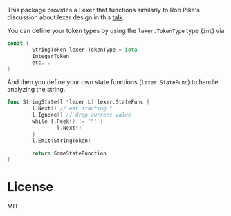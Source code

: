 This package provides a Lexer that functions similarly to Rob Pike's discussion
about lexer design in this [talk](https://www.youtube.com/watch?v=HxaD_trXwRE).

You can define your token types by using the `lexer.TokenType` type (`int`) via

```go
const (
        StringToken lexer.TokenType = iota
        IntegerToken
        etc...
)
```

And then you define your own state functions (`lexer.StateFunc`) to handle
analyzing the string.

```go
func StringState(l *lexer.L) lexer.StateFunc {
        l.Next() // eat starting "
        l.Ignore() // drop current value
        while l.Peek() != '"' {
                l.Next()
        }
        l.Emit(StringToken)

        return SomeStateFunction
}
```

# License

MIT